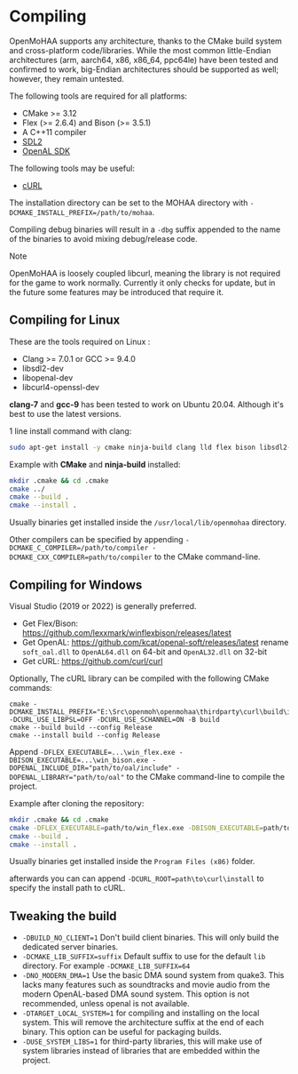 # Compiling

OpenMoHAA supports any architecture, thanks to the CMake build system and cross-platform code/libraries. While the most common little-Endian architectures (arm, aarch64, x86, x86_64, ppc64le) have been tested and confirmed to work, big-Endian architectures should be supported as well; however, they remain untested.

The following tools are required for all platforms:
- CMake >= 3.12
- Flex (>= 2.6.4) and Bison (>= 3.5.1)
- A C++11 compiler
- [SDL2](https://github.com/libsdl-org/SDL/tree/SDL2)
- [OpenAL SDK](https://github.com/kcat/openal-soft)

The following tools may be useful:
- [cURL](https://github.com/curl/curl)

The installation directory can be set to the MOHAA directory with `-DCMAKE_INSTALL_PREFIX=/path/to/mohaa`.

Compiling debug binaries will result in a `-dbg` suffix appended to the name of the binaries to avoid mixing debug/release code.

> [!NOTE]
> OpenMoHAA is loosely coupled libcurl, meaning the library is not required for the game to work normally. Currently it only checks for update, but in the future some features may be introduced that require it.

## Compiling for Linux

These are the tools required on Linux :
- Clang >= 7.0.1 or GCC >= 9.4.0
- libsdl2-dev
- libopenal-dev
- libcurl4-openssl-dev

**clang-7** and **gcc-9** has been tested to work on Ubuntu 20.04. Although it's best to use the latest versions.

1 line install command with clang:
```sh
sudo apt-get install -y cmake ninja-build clang lld flex bison libsdl2-dev libopenal-dev libcurl4-openssl-dev
```

Example with **CMake** and **ninja-build** installed:
```sh
mkdir .cmake && cd .cmake
cmake ../
cmake --build .
cmake --install .
```

Usually binaries get installed inside the `/usr/local/lib/openmohaa` directory.

Other compilers can be specified by appending `-DCMAKE_C_COMPILER=/path/to/compiler -DCMAKE_CXX_COMPILER=path/to/compiler` to the CMake command-line.

## Compiling for Windows

Visual Studio (2019 or 2022) is generally preferred.

- Get Flex/Bison: https://github.com/lexxmark/winflexbison/releases/latest
- Get OpenAL: https://github.com/kcat/openal-soft/releases/latest rename `soft_oal.dll` to `OpenAL64.dll` on 64-bit and `OpenAL32.dll` on 32-bit
- Get cURL: https://github.com/curl/curl

Optionally, The cURL library can be compiled with the following CMake commands:
```
cmake -DCMAKE_INSTALL_PREFIX="E:\Src\openmoh\openmohaa\thirdparty\curl\build\install" -DCURL_USE_LIBPSL=OFF -DCURL_USE_SCHANNEL=ON -B build
cmake --build build --config Release
cmake --install build --config Release
```

Append `-DFLEX_EXECUTABLE=...\win_flex.exe -DBISON_EXECUTABLE=...\win_bison.exe -DOPENAL_INCLUDE_DIR="path/to/oal/include" -DOPENAL_LIBRARY="path/to/oal"` to the CMake command-line to compile the project.

Example after cloning the repository:
```sh
mkdir .cmake && cd .cmake
cmake -DFLEX_EXECUTABLE=path/to/win_flex.exe -DBISON_EXECUTABLE=path/to/win_bison.exe -DOPENAL_INCLUDE_DIR="path/to/oal/include" -DOPENAL_LIBRARY="path/to/oal" ../
cmake --build .
cmake --install .
```

Usually binaries get installed inside the `Program Files (x86)` folder.

afterwards you can can append `-DCURL_ROOT=path\to\curl\install` to specify the install path to cURL.

## Tweaking the build

- `-DBUILD_NO_CLIENT=1` Don't build client binaries. This will only build the dedicated server binaries.
- `-DCMAKE_LIB_SUFFIX=suffix` Default suffix to use for the default `lib` directory. For example `-DCMAKE_LIB_SUFFIX=64`
- `-DNO_MODERN_DMA=1` Use the basic DMA sound system from quake3. This lacks many features such as soundtracks and movie audio from the modern OpenAL-based DMA sound system. This option is not recommended, unless openal is not available.
- `-DTARGET_LOCAL_SYSTEM=1` for compiling and installing on the local system. This will remove the architecture suffix at the end of each binary. This option can be useful for packaging builds.
- `-DUSE_SYSTEM_LIBS=1` for third-party libraries, this will make use of system libraries instead of libraries that are embedded within the project.
